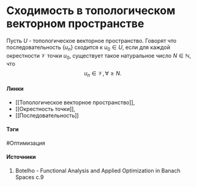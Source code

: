 # Сходимость в топологическом векторном пространстве
Пусть $U$ - топологическое векторное пространство. Говорят что последовательность $\{u_{n}\}$ сходится к $u_{0}\in U$, если для каждой окрестности $\mathcal{V}$ точки $u_{0}$, существует такое натуральное число $N\in\mathbb{N}$, что
$$
u_{n}\in\mathcal{V},\forall\ge N.
$$
#### Линки
- [[Топологическое векторное пространство]],
- [[Окрестность точки]],
- [[Последовательность]]
#### Тэги
 #Оптимизация 
#### Источники
 1. Botelho - Functional Analysis and Applied Optimization in Banach Spaces с.9